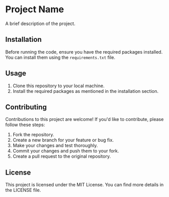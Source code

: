 # Project Name

A brief description of the project.

## Installation

Before running the code, ensure you have the required packages installed. You can install them using the `requirements.txt` file.

## Usage

1. Clone this repository to your local machine.
2. Install the required packages as mentioned in the installation section.

## Contributing

Contributions to this project are welcome! If you'd like to contribute, please follow these steps:

1. Fork the repository.
2. Create a new branch for your feature or bug fix.
3. Make your changes and test thoroughly.
4. Commit your changes and push them to your fork.
5. Create a pull request to the original repository.

## License

This project is licensed under the MIT License. You can find more details in the LICENSE file.